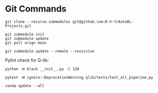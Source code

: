 # Git Commands

```
git clone --recurse-submodules git@github.com:D-X-Y/AutoDL-Projects.git

git submodule init
git submodule update
git pull orign main

git submodule update --remote --recursive
```

Pylint check for Q-lib:
```
python -m black __init__.py -l 120

pytest -W ignore::DeprecationWarning qlib/tests/test_all_pipeline.py
```


```
conda update --all
```
